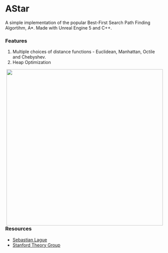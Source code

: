# AStar
 
 A simple implementation of the popular Best-First Search Path Finding Algortihm, A*.
 Made with Unreal Engine 5 and C++.
 
### Features
 
 1. Multiple choices of distance functions - Euclidean, Manhattan, Octile and Chebyshev.
 2. Heap Optimization
 
 <img align="right" width="500" height="500" src="https://github.com/AnupamSahu/AStar/assets/35849508/06225bb0-623c-4ff7-911f-f7188527d503">

### Resources
* [Sebastian Lague](https://www.youtube.com/watch?v=-L-WgKMFuhE&t)
* [Stanford Theory Group](http://theory.stanford.edu/~amitp/GameProgramming/Heuristics.html)
